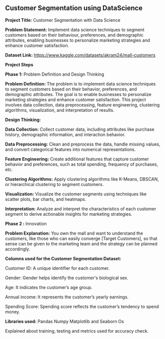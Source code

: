 ## Customer Segmentation using DataScience
**Project Title:** Customer Segmentation with Data Science

**Problem Statement:** Implement data science techniques to segment customers based on their behaviour, preferences, and demographic attributes, enabling businesses to personalize marketing strategies and enhance customer satisfaction.

**Dataset Link:** https://www.kaggle.com/datasets/akram24/mall-customers

**Project Steps**

**Phase 1:** Problem Definition and Design Thinking

**Problem Definition:** The problem is to implement data science techniques to segment customers based on their behavior, preferences, and demographic attributes. The goal is to enable businesses to personalize marketing strategies and enhance customer satisfaction. This project involves data collection, data preprocessing, feature engineering, clustering algorithms, visualization, and interpretation of results.

**Design Thinking:**

**Data Collection:** Collect customer data, including attributes like purchase history, demographic information, and interaction behavior.

**Data Preprocessing:** Clean and preprocess the data, handle missing values, and convert categorical features into numerical representations.

**Feature Engineering:** Create additional features that capture customer behavior and preferences, such as total spending, frequency of purchases, etc.

**Clustering Algorithms:** Apply clustering algorithms like K-Means, DBSCAN, or hierarchical clustering to segment customers.

**Visualization:** Visualize the customer segments using techniques like scatter plots, bar charts, and heatmaps.

**Interpretation:** Analyze and interpret the characteristics of each customer segment to derive actionable insights for marketing strategies.

**Phase 2 :** Innovation

**Problem Explanation:** You own the mall and want to understand the customers, like those who can easily converge [Target Customers], so that sense can be given to the marketing team and the strategy can be planned accordingly.

**Columns used for the Customer Segmentation Dataset:**

Customer ID:
 A unique identifier for each customer. 

Gender:
 Gender helps identify the customer's biological sex.

Age: 
It indicates the customer’s age group.

Annual income:
 It represents the customer’s yearly earnings.

Spending Score:
 Spending score reflects the customer’s tendency to spend money.

**Libraries used:**
Pandas
Numpy
Matplotlib and Seaborn
Os

Explained about training, testing and metrics used for accuracy check.



